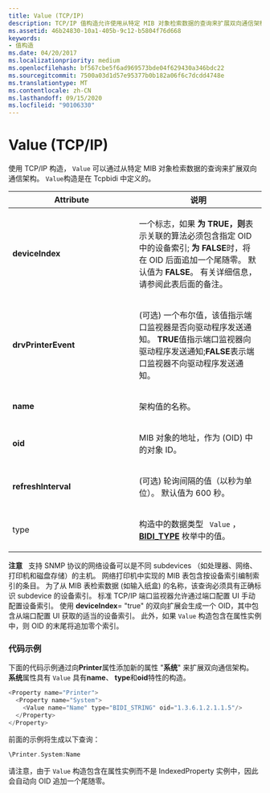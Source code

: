 ```yaml
---
title: Value (TCP/IP)
description: TCP/IP 值构造允许使用从特定 MIB 对象检索数据的查询来扩展双向通信架构。
ms.assetid: 46b24830-10a1-405b-9c12-b5804f76d668
keywords:
- 值构造
ms.date: 04/20/2017
ms.localizationpriority: medium
ms.openlocfilehash: bf567cbe5f6ad969573bde04f629430a346bdc22
ms.sourcegitcommit: 7500a03d1d57e95377b0b182a06f6c7dcdd4748e
ms.translationtype: MT
ms.contentlocale: zh-CN
ms.lasthandoff: 09/15/2020
ms.locfileid: "90106330"
---
```

# <a name="value-tcpip"></a>Value (TCP/IP)


使用 TCP/IP 构造， `Value` 可以通过从特定 MIB 对象检索数据的查询来扩展双向通信架构。 `Value`构造是在 Tcpbidi 中定义的。

<table>
<colgroup>
<col width="50%" />
<col width="50%" />
</colgroup>
<thead>
<tr class="header">
<th>Attribute</th>
<th>说明</th>
</tr>
</thead>
<tbody>
<tr class="odd">
<td><p><strong>deviceIndex</strong></p></td>
<td><p>一个标志，如果 <strong>为 TRUE，则</strong>表示关联的算法必须包含指定 OID 中的设备索引; <strong>为 FALSE</strong>时，将在 OID 后面追加一个尾随零。 默认值为 <strong>FALSE</strong>。 有关详细信息，请参阅此表后面的备注。</p></td>
</tr>
<tr class="even">
<td><p><strong>drvPrinterEvent</strong></p></td>
<td><p> (可选) 一个布尔值，该值指示端口监视器是否向驱动程序发送通知。 <strong>TRUE</strong>值指示端口监视器向驱动程序发送通知;<strong>FALSE</strong>表示端口监视器不向驱动程序发送通知。</p></td>
</tr>
<tr class="odd">
<td><p><strong>name</strong></p></td>
<td><p>架构值的名称。</p></td>
</tr>
<tr class="even">
<td><p><strong>oid</strong></p></td>
<td><p>MIB 对象的地址，作为 (OID) 中的对象 ID。</p></td>
</tr>
<tr class="odd">
<td><p><strong>refreshInterval</strong></p></td>
<td><p> (可选) 轮询间隔的值（以秒为单位）。 默认值为 600 秒。</p></td>
</tr>
<tr class="even">
<td><p>type</p></td>
<td><p>构造中的数据类型 <code> Value</code> ， <a href="/windows-hardware/drivers/ddi/winspool/ne-winspool-bidi_type" data-raw-source="[&lt;strong&gt;BIDI_TYPE&lt;/strong&gt;](/windows-hardware/drivers/ddi/winspool/ne-winspool-bidi_type)"><strong>BIDI_TYPE</strong></a> 枚举中的值。</p></td>
</tr>
</tbody>
</table>

 

**注意**   支持 SNMP 协议的网络设备可以是不同 subdevices （如处理器、网络、打印机和磁盘存储）的主机。 网络打印机中实现的 MIB 表包含按设备索引编制索引的条目。 为了从 MIB 表检索数据 (如输入纸盒) 的名称，该查询必须具有正确标识 subdevice 的设备索引。 标准 TCP/IP 端口监视器允许通过端口配置 UI 手动配置设备索引。 使用 **deviceIndex**= "true" 的双向扩展会生成一个 OID，其中包含从端口配置 UI 获取的适当的设备索引。 此外，如果 `Value` 构造包含在属性实例中，则 OID 的末尾将追加零个索引。

 

### <a name="code-example"></a><a href="" id="code-example"></a> 代码示例

下面的代码示例通过向**Printer**属性添加新的属性 "**系统**" 来扩展双向通信架构。 **系统**属性具有 `Value` 具有**name**、 **type**和**oid**特性的构造。

```cpp
<Property name="Printer">
  <Property name="System">
    <Value name="Name" type="BIDI_STRING" oid="1.3.6.1.2.1.1.5"/>
  </Property>
</Property>
```

前面的示例将生成以下查询：

```cpp
\Printer.System:Name
```

请注意，由于 `Value` 构造包含在属性实例而不是 IndexedProperty 实例中，因此会自动向 OID 追加一个尾随零。

